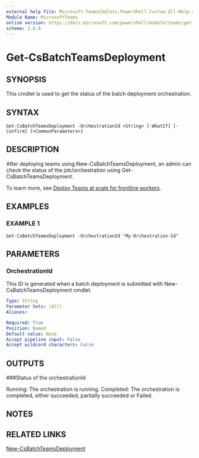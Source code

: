 ```yaml
---
external help file: Microsoft.TeamsCmdlets.PowerShell.Custom.dll-Help.xml
Module Name: MicrosoftTeams
online version: https://docs.microsoft.com/powershell/module/teams/get-csbatchteamsdeployment
schema: 2.0.0
---
```


# Get-CsBatchTeamsDeployment

## SYNOPSIS

This cmdlet is used to get the status of the batch deployment orchestration.

## SYNTAX

```
Get-CsBatchTeamsDeployment -OrchestrationId <String> [-WhatIf] [-Confirm] [<CommonParameters>]
```

## DESCRIPTION
After deploying teams using New-CsBatchTeamsDeployment, an admin can check the status of the job/orchestration using Get-CsBatchTeamsDeployment. 

To learn more, see [Deploy Teams at scale for frontline workers](https://docs.microsoft.com/microsoft-365/frontline/deploy-teams-at-scale).



## EXAMPLES

### EXAMPLE 1
```
Get-CsBatchTeamsDeployment -OrchestrationId "My-Orchestration-Id"
```

## PARAMETERS

### OrchestrationId
This ID is generated when a batch deployment is submitted with New-CsBatchTeamsDeployment cmdlet.

```yaml
Type: String
Parameter Sets: (All)
Aliases:

Required: True
Position: Named
Default value: None
Accept pipeline input: False
Accept wildcard characters: False
```

## OUTPUTS
###Status of the orchestrationId

Running: The orchestration is running.
Completed: The orchestration is completed, either succeeded, partially succeeded or Failed.



## NOTES

## RELATED LINKS

[New-CsBatchTeamsDeployment](New-CsBatchTeamsDeployment.md)
